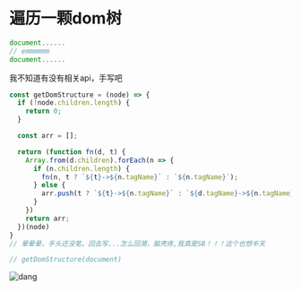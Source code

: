 # 遍历一颗dom树

```js
document......
// emmmmmm
document......
```

我不知道有没有相关api，手写吧

```js
const getDomStructure = (node) => {
  if (!node.children.length) {
    return 0;
  }

  const arr = [];

  return (function fn(d, t) {
    Array.from(d.children).forEach(n => {
      if (n.children.length) {
        fn(n, t ? `${t}->${n.tagName}` : `${n.tagName}`);
      } else {
        arr.push(t ? `${t}->${n.tagName}` : `${d.tagName}->${n.tagName}`);
      }
    })
    return arr;
  })(node)
}
// 晕晕晕，手头还没笔。回去写...怎么回溯，脑壳疼,我真是SB！！！这个也想半天

// getDomStructure(document)
```
![dang](https://github.com/shiyangzhaoa/easy-tips/blob/master/img/dom_structure.png)